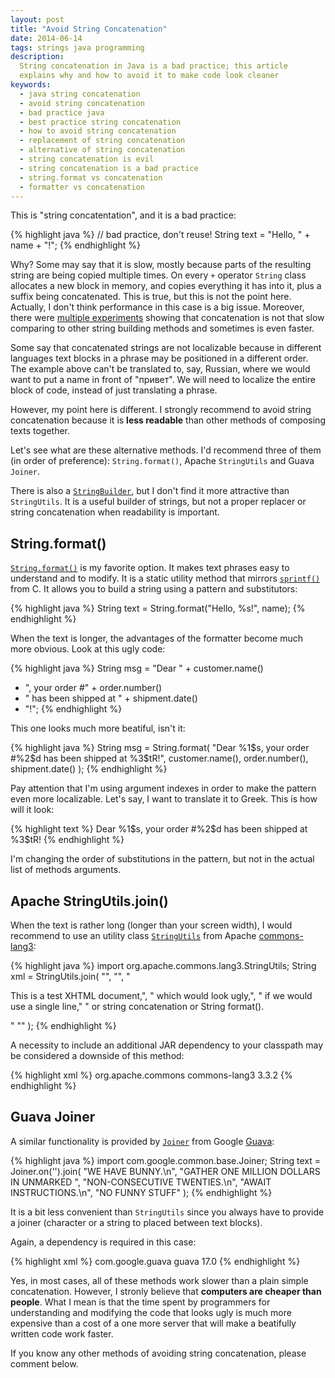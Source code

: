 ```yaml
---
layout: post
title: "Avoid String Concatenation"
date: 2014-06-14
tags: strings java programming
description:
  String concatenation in Java is a bad practice; this article
  explains why and how to avoid it to make code look cleaner
keywords:
  - java string concatenation
  - avoid string concatenation
  - bad practice java
  - best practice string concatenation
  - how to avoid string concatenation
  - replacement of string concatenation
  - alternative of string concatenation
  - string concatenation is evil
  - string concatenation is a bad practice
  - string.format vs concatenation
  - formatter vs concatenation
---
```


This is "string concatentation", and it is a bad practice:

{% highlight java %}
// bad practice, don't reuse!
String text = "Hello, " + name + "!";
{% endhighlight %}

Why? Some may say that it is slow, mostly because
parts of the resulting string are being copied multiple times.
On every `+` operator `String` class allocates a new
block in memory, and copies everything it has into it, plus
a suffix being concatenated. This is true, but this is not the point here.
Actually, I don't think performance in this case is a big issue. Moreover,
there were
[multiple experiments](http://stackoverflow.com/questions/925423)
showing that concatenation is not that slow
comparing to other string building methods and sometimes is even faster.

Some say that concatenated strings are not localizable because in different languages
text blocks in a phrase may be positioned in a different order. The example above
can't be translated to, say, Russian, where we would want to put a name in front
of "привет". We will need to localize the entire block of code, instead of
just translating a phrase.

However, my point here is different. I strongly recommend to avoid string concatenation
because it is **less readable** than other methods of composing texts together.

Let's see what are these alternative methods.
I'd recommend three of them (in order of preference): `String.format()`,
Apache `StringUtils` and Guava `Joiner`.

There is also a [`StringBuilder`](http://docs.oracle.com/javase/7/docs/api/java/lang/StringBuilder.html),
but I don't find it more attractive than `StringUtils`. It is a useful
builder of strings, but not a proper replacer or string concatenation when
readability is important.

## String.format()

[`String.format()`](http://docs.oracle.com/javase/7/docs/api/java/lang/String.html#format%28java.lang.String,%20java.lang.Object...%29)
is my favorite option. It makes text phrases easy to
understand and to modify. It is a static utility method that mirrors
[`sprintf()`](http://www.cplusplus.com/reference/cstdio/sprintf/)
from C. It allows you to build a string using a pattern
and substitutors:

{% highlight java %}
String text = String.format("Hello, %s!", name);
{% endhighlight %}

When the text is longer, the advantages of the formatter become
much more obvious. Look at this ugly code:

{% highlight java %}
String msg = "Dear " + customer.name()
  + ", your order #" + order.number()
  + " has been shipped at " + shipment.date()
  + "!";
{% endhighlight %}

This one looks much more beatiful, isn't it:

{% highlight java %}
String msg = String.format(
  "Dear %1$s, your order #%2$d has been shipped at %3$tR!",
  customer.name(), order.number(), shipment.date()
);
{% endhighlight %}

Pay attention that I'm using argument indexes in order to make
the pattern even more localizable. Let's say, I want to translate it
to Greek. This is how will it look:

{% highlight text %}
Dear %1$s, your order #%2$d has been shipped at %3$tR!
{% endhighlight %}

I'm changing the order of substitutions in the pattern, but not in
the actual list of methods arguments.

## Apache StringUtils.join()

When the text is rather long (longer than your screen width),
I would recommend to use an utility class
[`StringUtils`](http://commons.apache.org/proper/commons-lang/javadocs/api-2.6/org/apache/commons/lang/StringUtils.html)
from Apache [commons-lang3](http://commons.apache.org/proper/commons-lang/):

{% highlight java %}
import org.apache.commons.lang3.StringUtils;
String xml = StringUtils.join(
  "<?xml version='1.0'?>",
  "<html><body>",
  "<p>This is a test XHTML document,",
  " which would look ugly,",
  " if we would use a single line,"
  " or string concatenation or String format().</p>"
  "</body></html>"
);
{% endhighlight %}

A necessity to include an additional JAR dependency to your classpath
may be considered a downside of this method:

{% highlight xml %}
<dependency>
  <groupId>org.apache.commons</groupId>
  <artifactId>commons-lang3</artifactId>
  <version>3.3.2</version>
</dependency>
{% endhighlight %}

## Guava Joiner

A similar functionality is provided by
[`Joiner`](http://docs.guava-libraries.googlecode.com/git-history/release/javadoc/com/google/common/base/Joiner.html)
from Google [Guava](https://code.google.com/p/guava-libraries/):

{% highlight java %}
import com.google.common.base.Joiner;
String text = Joiner.on('').join(
  "WE HAVE BUNNY.\n",
  "GATHER ONE MILLION DOLLARS IN UNMARKED ",
  "NON-CONSECUTIVE TWENTIES.\n",
  "AWAIT INSTRUCTIONS.\n",
  "NO FUNNY STUFF"
);
{% endhighlight %}

It is a bit less convenient than `StringUtils` since you
always have to provide a joiner (character or a string to
placed between text blocks).

Again, a dependency is required in this case:

{% highlight xml %}
<dependency>
  <groupId>com.google.guava</groupId>
  <artifactId>guava</artifactId>
  <version>17.0</version>
</dependency>
{% endhighlight %}

Yes, in most cases, all of these methods work slower than a plain simple concatenation. However,
I stronly believe that **computers are cheaper than people**. What I mean
is that the time spent by programmers for understanding and modifying the
code that looks ugly is much more expensive than a cost of a one more server
that will make a beatifully written code work faster.

If you know any other methods of avoiding string concatenation, please
comment below.
